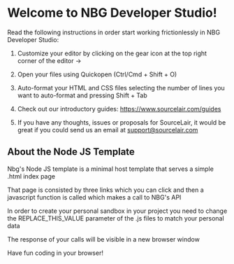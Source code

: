 # Welcome to NBG Developer Studio!

Read the following instructions in order start working frictionlessly in NBG Developer Studio:

1. Customize your editor by clicking on the gear icon at the top right corner of the editor ->

2. Open your files using Quickopen (Ctrl/Cmd + Shift + O)

3. Auto-format your HTML and CSS files selecting the number of lines you want to auto-format and pressing Shift + Tab

4. Check out our introductory guides: https://www.sourcelair.com/guides

5. If you have any thoughts, issues or proposals for SourceLair, it would be great if you could send us an email at support@sourcelair.com

## About the Node JS Template

Nbg's Node JS template is a minimal host template that serves a simple .html index page

That page is consisted by three links which you can click and then a javascript function is called which makes a call to NBG's API

In order to create your personal sandbox in your project you need to change the REPLACE_THIS_VALUE parameter of the .js files to match your personal data

The response of your calls will be visible in a new browser window

Have fun coding in your browser!